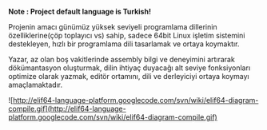 **Note : Project default language is Turkish!**

Projenin amacı günümüz yüksek seviyeli programlama dillerinin özelliklerine(çöp toplayıcı vs) sahip, sadece 64bit Linux işletim sistemini destekleyen, hızlı bir programlama dili tasarlamak ve ortaya koymaktır.

Yazar, az olan boş vakitlerinde assembly bilgi ve deneyimini artırarak dökümantasyon oluşturmak, dilin ihtiyaç duyacağı alt seviye fonksiyonları optimize olarak yazmak, editör ortamını, dili ve derleyiciyi ortaya koymayı amaçlamaktadır.

![http://elif64-language-platform.googlecode.com/svn/wiki/elif64-diagram-compile.gif](http://elif64-language-platform.googlecode.com/svn/wiki/elif64-diagram-compile.gif)